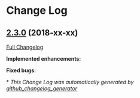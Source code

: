 # Change Log

## [2.3.0](https://github.com/zammad/zammad/tree/2.3.0) (2018-xx-xx)
[Full Changelog](https://github.com/zammad/zammad/compare/2.2.0...2.3.0)

**Implemented enhancements:**




**Fixed bugs:**



\* *This Change Log was automatically generated by [github_changelog_generator](https://github.com/skywinder/Github-Changelog-Generator)*
